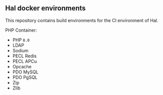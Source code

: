 ## Hal docker environments

This repository contains build environments for the CI environment of Hal.

PHP Container:
- PHP `8.0`
- LDAP
- Sodium
- PECL Redis
- PECL APCu
- Opcache
- PDO MySQL
- PDO PgSQL
- Zip
- Zlib
